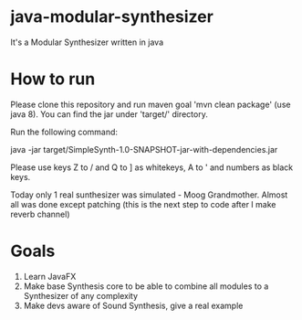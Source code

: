 # java-modular-synthesizer
It's a Modular Synthesizer written in java

# How to run
Please clone this repository and run maven goal 'mvn clean package' (use java 8).
You can find the jar under 'target/' directory.

Run the following command: 

java -jar target/SimpleSynth-1.0-SNAPSHOT-jar-with-dependencies.jar

Please use keys Z to / and Q to ] as whitekeys, A to \' and numbers as black keys.

Today only 1 real sunthesizer was simulated - Moog Grandmother. Almost all was done except patching (this is the next step to code after I make reverb channel)

# Goals
1) Learn JavaFX
2) Make base Synthesis core to be able to combine all modules to a Synthesizer of any complexity
3) Make devs aware of Sound Synthesis, give a real example
